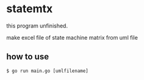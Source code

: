 # statemtx
this program unfinished.

make excel file of state machine matrix from uml file

## how to use

```
$ go run main.go [umlfilename]
```
